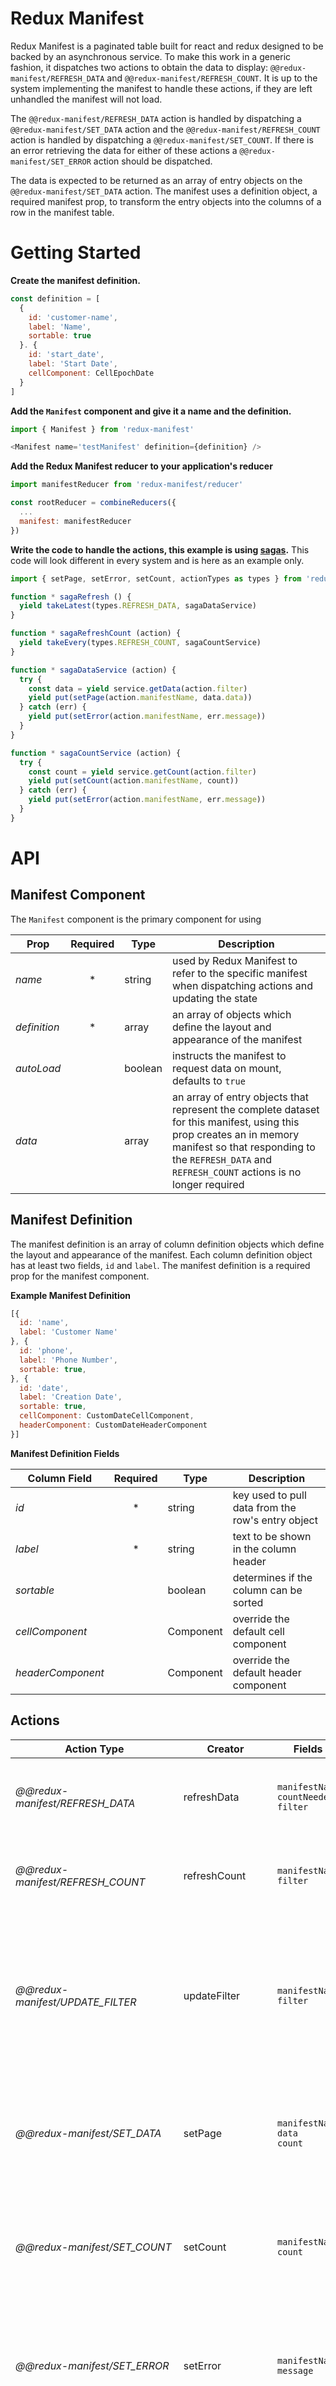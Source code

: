 # Redux Manifest

Redux Manifest is a paginated table built for react and redux designed to be backed by an asynchronous service.
To make this work in a generic fashion, it dispatches two actions to obtain the data to display: `@@redux-manifest/REFRESH_DATA` and `@@redux-manifest/REFRESH_COUNT`.
It is up to the system implementing the manifest to handle these actions, if they are left unhandled the manifest will not load.

The `@@redux-manifest/REFRESH_DATA` action is handled by dispatching a `@@redux-manifest/SET_DATA` action and the `@@redux-manifest/REFRESH_COUNT` action is handled by dispatching a `@@redux-manifest/SET_COUNT`. If there is an error retrieving the data for either of these actions a `@@redux-manifest/SET_ERROR` action should be dispatched.

The data is expected to be returned as an array of entry objects on the `@@redux-manifest/SET_DATA` action.
The manifest uses a definition object, a required manifest prop, to transform the entry objects into the columns of a row in the manifest table.


# Getting Started

__Create the manifest definition.__

```javascript
const definition = [
  {
    id: 'customer-name',
    label: 'Name',
    sortable: true
  }. {
    id: 'start_date',
    label: 'Start Date',
    cellComponent: CellEpochDate
  }
]
```

__Add the `Manifest` component and give it a name and the definition.__

```javascript
import { Manifest } from 'redux-manifest'

<Manifest name='testManifest' definition={definition} />
```

__Add the Redux Manifest reducer to your application's reducer__

```javascript
import manifestReducer from 'redux-manifest/reducer'

const rootReducer = combineReducers({
  ...
  manifest: manifestReducer
})
```

__Write the code to handle the actions, this example is using [sagas](https://github.com/redux-saga/redux-saga).__
This code will look different in every system and is here as an example only.


```javascript
import { setPage, setError, setCount, actionTypes as types } from 'redux-manifest'

function * sagaRefresh () {
  yield takeLatest(types.REFRESH_DATA, sagaDataService)
}

function * sagaRefreshCount (action) {
  yield takeEvery(types.REFRESH_COUNT, sagaCountService)
}

function * sagaDataService (action) {
  try {
    const data = yield service.getData(action.filter)
    yield put(setPage(action.manifestName, data.data))
  } catch (err) {
    yield put(setError(action.manifestName, err.message))
  }
}

function * sagaCountService (action) {
  try {
    const count = yield service.getCount(action.filter)
    yield put(setCount(action.manifestName, count))
  } catch (err) {
    yield put(setError(action.manifestName, err.message))
  }
}
```

# API

## Manifest Component

The `Manifest` component is the primary component for using

| Prop | Required | Type | Description |
| --- | :---: | --- | --- |
| _name_ | * | string | used by Redux Manifest to refer to the specific manifest when dispatching actions and updating the state |
| _definition_ | * | array | an array of objects which define the layout and appearance of the manifest |
| _autoLoad_ |  | boolean | instructs the manifest to request data on mount, defaults to `true` |
| _data_ |  | array | an array of entry objects that represent the complete dataset for this manifest, using this prop creates an in memory manifest so that responding to the `REFRESH_DATA` and `REFRESH_COUNT` actions is no longer required |


## Manifest Definition

The manifest definition is an array of column definition objects which define the layout and appearance of the manifest.
Each column definition object has at least two fields, `id` and `label`.
The manifest definition is a required prop for the manifest component.

__Example Manifest Definition__

```javascript
[{
  id: 'name',
  label: 'Customer Name'
}, {
  id: 'phone',
  label: 'Phone Number',
  sortable: true,
}, {
  id: 'date',
  label: 'Creation Date',
  sortable: true,
  cellComponent: CustomDateCellComponent,
  headerComponent: CustomDateHeaderComponent
}]
```

__Manifest Definition Fields__

| Column Field | Required | Type | Description |
| --- | :---: | --- | --- |
| _id_ | * | string | key used to pull data from the row's entry object |
| _label_ | * | string | text to be shown in the column header |
| _sortable_ |  | boolean  | determines if the column can be sorted |
| _cellComponent_ |  | Component | override the default cell component |
| _headerComponent_ |  | Component | override the default header component |

## Actions

| Action Type | Creator | Fields | Description |
| --- | --- | --- | --- |
| _@@redux-manifest/REFRESH_DATA_ | refreshData | `manifestName`<br>`countNeeded`<br>`filter`<br> | dispatched by the manifest when new data is required |
| _@@redux-manifest/REFRESH_COUNT_ | refreshCount | `manifestName`<br>`filter` | dispatched by the manifest when the count needs to be updated |
| _@@redux-manifest/UPDATE_FILTER_ | updateFilter | `manifestName`<br>`filter` | dispatched by implementor to change the filter the manifest is using, this will cause `REFRESH_DATA` and `REFRESH_COUNT` to be dispatched |
| _@@redux-manifest/SET_DATA_ | setPage | `manifestName`<br>``data``<br>`count` | dispatched by the implementor in response to a `REFRESH_DATA` action with the requested data |
| _@@redux-manifest/SET_COUNT_ | setCount | `manifestName`<br>`count` | dispatched by the implementor in response to a `REFRESH_COUNT` action with the requested count |
| _@@redux-manifest/SET_ERROR_ | setError | `manifestName`<br>`message` | dispatched by implementor to inform the manifest that processing a `REFRESH_DATA` or `REFRESH_COUNT` action failed |
| _@@redux-manifest/FOCUS_ROW_ | focusRow | `manifestName`<br>`id` | can be dispatched by the manifest or implementor to set the focused row |
| _@@redux-manifest/SET_IN_MEMORY_DATA_ | setInMemoryData | `manifestName`<br>`data` | dispatched by the manifest when the `data` is set on the manifest component |
| _@@redux-manifest/DESTROY_ | destroy | `manifestName` | dispatched by the manifest when the component is unmounted and is responsible for cleaning up the store when manifest information is no longer needed |

| Action Field | Type | Description |
| --- | --- | --- |
| `manifestName` | string | unique name given to identify a manifest in the app |
| `countNeeded` | boolean | `true` when the count needs to be update, a `REFRESH_COUNT` action is also dispatched |
| `filter` | object | an object containing all the information needed to determine the rows on the current page and total count |
| `data` | array | an array of objects where every object is used to create a row in the current page of the table for the current filter |
| `count` | number | the total row count for the current filter |
| `message` | string | used on the `SET_ERROR` action to hold the error message |
| `id` | string | the row id |

## Filter Object

```javascript
filter: {
  page: 0,
  pageSize: 10,
  sorts: []
}
```

# Example

To run the **Basic Redux Manifest Example**, run the following command in the terminal:
```bash
npm install
npm run example
```

This will serve the application on [http://localhost:8081]().  Navigate to that page in your browser to see the Basic Redux Manifest Example.
